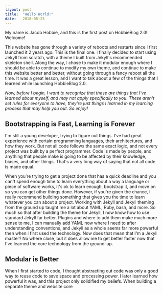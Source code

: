 ```yaml
---
layout: post
title:  "Hello World!"
date:   2018-05-25
---
```


My name is Jacob Hobbie, and this is the first post on HobbieBlog 2.0!  Welcome!

This website has gone through a variety of reboots and restarts since I first launched it 2 years ago. This is the final one. I finally decided to start using Jekyll from scratch, with a theme I built from Jekyll's recommended skeleton shell. Along the way, I chose to make it modular enough where I should be able to continue to modify my own theme, and continue to make this website better and better, without going through a fancy reboot all the time. It was a great lesson, and I want to talk about a few of the things that I learned while launching HobbieBlog 2.0.

*Now, before I begin, I want to recognize that these are things that I've learned about myself, and may not apply specifically to you. These aren't set rules for everyone to have, they're just things I learned in my learning process that may help you out. So enjoy!*

## Bootstrapping is Fast, Learning is Forever

I'm still a young developer, trying to figure out things. I've had great experience with certain programming languages, their architectures, and how they work. But not all code follows the same exact logic, and not every project was built by a perfect programmer. Code is made by people, and anything that people make is going to be affected by their knowledge, biases, and other things. That's a very long way of saying that not all code is made equal.

When you're trying to get a project done that has a quick deadline and you can't spend enough time to learn everything about a way a language or piece of software works, it's ok to learn enough, bootstrap it, and move on so you can get other things done. However, if you're given the chance, I really recommend building something that gives you the time to learn whatever you can about a project. Working with Jekyll and Jekyll theming from the ground up taught me a lot about YAML, Ruby, bash, and more. So much so that after building the theme for Jekyll, I now know how to use standard Jekyll far better. Plugins and where to add them make much more sense to me, I can manually add YAML now where I need to after understanding conventions, and Jekyll as a whole seems far more powerful then when I first used the technology. Now does that mean that I'm a Jekyll master? No where close, but it does allow me to get better faster now that I've learned the core technology from the ground-up.

## Modular is Better

When I first started to code, I thought abstracting out code was only a good way to reuse code to save space and processing power. I later learned how powerful it was, and this project only solidified my beliefs. When building a separate theme and website core